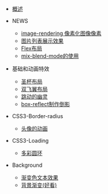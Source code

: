   * [概述](start.md)
  
* NEWS
  * [image-rendering 像素化图像像素](image-rendering.md)
  * [图片列表展示效果](css3-skew-image.md)
  * [Flex布局](flex.md)
  * [mix-blend-mode的使用](mix-blend-mode.md)

* 基础和动画特效
  * [圣杯布局](layout-sb.md)
  * [双飞翼布局](layout-sfy.md)
  * [跳动的幽灵](float-yl.md)
  * [box-reflect制作倒影<span class='new'></span>](css3-box-reflect.md)

* CSS3-Border-radius
  * [头像的动画](basic.md)

* CSS3-Loading
  * [多彩圆环](loading-1.md)

* Background
  * [渐变色文本效果<span class="new"></span>](css3-font.md)
  * [背景渐变(好看)](background-1.md)
